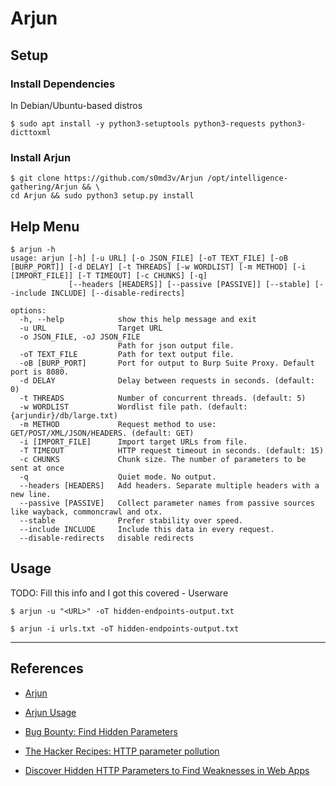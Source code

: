 # Arjun

## Setup

### Install Dependencies

In Debian/Ubuntu-based distros

```
$ sudo apt install -y python3-setuptools python3-requests python3-dicttoxml
```

### Install Arjun

```
$ git clone https://github.com/s0md3v/Arjun /opt/intelligence-gathering/Arjun && \
cd Arjun && sudo python3 setup.py install
```

## Help Menu

```
$ arjun -h
usage: arjun [-h] [-u URL] [-o JSON_FILE] [-oT TEXT_FILE] [-oB [BURP_PORT]] [-d DELAY] [-t THREADS] [-w WORDLIST] [-m METHOD] [-i [IMPORT_FILE]] [-T TIMEOUT] [-c CHUNKS] [-q]
             [--headers [HEADERS]] [--passive [PASSIVE]] [--stable] [--include INCLUDE] [--disable-redirects]

options:
  -h, --help            show this help message and exit
  -u URL                Target URL
  -o JSON_FILE, -oJ JSON_FILE
                        Path for json output file.
  -oT TEXT_FILE         Path for text output file.
  -oB [BURP_PORT]       Port for output to Burp Suite Proxy. Default port is 8080.
  -d DELAY              Delay between requests in seconds. (default: 0)
  -t THREADS            Number of concurrent threads. (default: 5)
  -w WORDLIST           Wordlist file path. (default: {arjundir}/db/large.txt)
  -m METHOD             Request method to use: GET/POST/XML/JSON/HEADERS. (default: GET)
  -i [IMPORT_FILE]      Import target URLs from file.
  -T TIMEOUT            HTTP request timeout in seconds. (default: 15)
  -c CHUNKS             Chunk size. The number of parameters to be sent at once
  -q                    Quiet mode. No output.
  --headers [HEADERS]   Add headers. Separate multiple headers with a new line.
  --passive [PASSIVE]   Collect parameter names from passive sources like wayback, commoncrawl and otx.
  --stable              Prefer stability over speed.
  --include INCLUDE     Include this data in every request.
  --disable-redirects   disable redirects
```

## Usage

TODO: Fill this info and I got this covered - Userware

```
$ arjun -u "<URL>" -oT hidden-endpoints-output.txt
```

```
$ arjun -i urls.txt -oT hidden-endpoints-output.txt
```


---
## References

- [Arjun](https://github.com/s0md3v/Arjun)

- [Arjun Usage](https://github.com/s0md3v/Arjun/wiki/Usage)

- [Bug Bounty: Find Hidden Parameters](https://hacktivator.medium.com/bug-bounty-find-hidden-parameters-ea219b01e7ca)

- [The Hacker Recipes: HTTP parameter pollution](https://www.thehacker.recipes/web/inputs/http-parameter-pollution)

- [Discover Hidden HTTP Parameters to Find Weaknesses in Web Apps](https://null-byte.wonderhowto.com/how-to/discover-hidden-http-parameters-find-weaknesses-web-apps-0212025)
